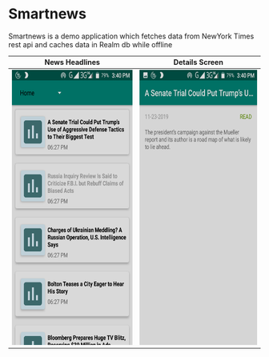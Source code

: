 # Smartnews

Smartnews is a demo application which fetches data from NewYork Times rest api and caches data in Realm db while offline

News Headlines            |  Details Screen
:-------------------------:|:-------------------------:
<img src="https://github.com/Soumit38/Smartnews/blob/master/Screenshot_20191123-154041.png" width="320" height="550">  |  <img src="https://github.com/Soumit38/Smartnews/blob/master/Screenshot_20191123-154048.png" width="320" height="550">

